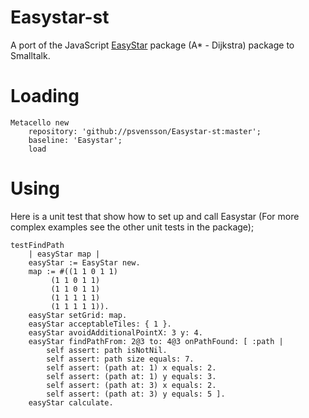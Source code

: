 # Easystar-st
A port of the JavaScript [EasyStar](https://github.com/prettymuchbryce/easystarjs) package (A* - Dijkstra) package to Smalltalk. 

# Loading
```
Metacello new
    repository: 'github://psvensson/Easystar-st:master';
    baseline: 'Easystar';
    load
```

# Using

Here is a unit test that show how to set up and call Easystar (For more complex examples see the other unit tests in the package);
```Smalltalk
testFindPath
	| easyStar map |
	easyStar := EasyStar new. 
	map := #((1 1 0 1 1)
		 (1 1 0 1 1)
		 (1 1 0 1 1)
		 (1 1 1 1 1)
		 (1 1 1 1 1)).
	easyStar setGrid: map.
	easyStar acceptableTiles: { 1 }.
	easyStar avoidAdditionalPointX: 3 y: 4. 
	easyStar findPathFrom: 2@3 to: 4@3 onPathFound: [ :path |
		self assert: path isNotNil.
		self assert: path size equals: 7.
		self assert: (path at: 1) x equals: 2.
		self assert: (path at: 1) y equals: 3.
		self assert: (path at: 3) x equals: 2.
		self assert: (path at: 3) y equals: 5 ]. 
	easyStar calculate.  
  ```
